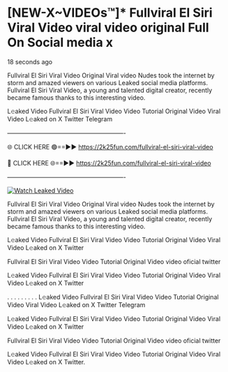 # [NEW-X~VIDEOs™]* Fullviral El Siri Viral Video viral video original Full On Social media x

18 seconds ago

Fullviral El Siri Viral Video Original Viral video Nudes took the internet by storm and amazed viewers on various Leaked social media platforms. Fullviral El Siri Viral Video, a young and talented digital creator, recently became famous thanks to this interesting video.

L𝚎aked Video Fullviral El Siri Viral Video Video Tutorial Original Video Viral Video L𝚎aked on X Twitter Telegram

———————————————————-

🌐 CLICK HERE 🟢==►► https://2k25fun.com/fullviral-el-siri-viral-video

🔴 CLICK HERE 🌐==►► https://2k25fun.com/fullviral-el-siri-viral-video

———————————————————-

[![Watch Leaked Video](https://miro.medium.com/v2/resize:fit:828/format:webp/1*cilzJN44JGOrTw9NJCrNHA.gif "Watch Leaked Video")](https://2k25fun.com/fullviral-el-siri-viral-video)

Fullviral El Siri Viral Video Original Viral video Nudes took the internet by storm and amazed viewers on various Leaked social media platforms. Fullviral El Siri Viral Video, a young and talented digital creator, recently became famous thanks to this interesting video.

L𝚎aked Video Fullviral El Siri Viral Video Video Tutorial Original Video Viral Video L𝚎aked on X Twitter

Fullviral El Siri Viral Video Video Tutorial Original Video video oficial twitter

L𝚎aked Video Fullviral El Siri Viral Video Video Tutorial Original Video Viral Video L𝚎aked on X Twitter

. . . . . . . . . L𝚎aked Video Fullviral El Siri Viral Video Video Tutorial Original Video Viral Video L𝚎aked on X Twitter Telegram

L𝚎aked Video Fullviral El Siri Viral Video Video Tutorial Original Video Viral Video L𝚎aked on X Twitter

Fullviral El Siri Viral Video Video Tutorial Original Video video oficial twitter

L𝚎aked Video Fullviral El Siri Viral Video Video Tutorial Original Video Viral Video L𝚎aked on X Twitter.